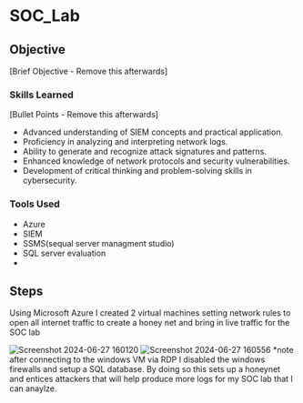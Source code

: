 # SOC_Lab

## Objective
[Brief Objective - Remove this afterwards]


### Skills Learned
[Bullet Points - Remove this afterwards]

- Advanced understanding of SIEM concepts and practical application.
- Proficiency in analyzing and interpreting network logs.
- Ability to generate and recognize attack signatures and patterns.
- Enhanced knowledge of network protocols and security vulnerabilities.
- Development of critical thinking and problem-solving skills in cybersecurity.

### Tools Used
- Azure
- SIEM
- SSMS(sequal server managment studio)
- SQL server evaluation
- 
## Steps
Using Microsoft Azure I created 2 virtual machines setting network rules to open all internet traffic to create a honey net and bring in live traffic for the SOC lab

![Screenshot 2024-06-27 160120](https://github.com/Jpouncil23/SOC_Lab/assets/163768012/26ceb360-d3f0-4804-a925-a1ffde5ce6aa)
![Screenshot 2024-06-27 160556](https://github.com/Jpouncil23/SOC_Lab/assets/163768012/01e8d706-62c1-494f-9dc8-d0e967a8813b)
*note after connecting to the windows VM via RDP I disabled the windows firewalls and setup a SQL database. By doing so this sets up a honeynet and entices attackers that will help produce more logs for my SOC lab that I can anaylze.




